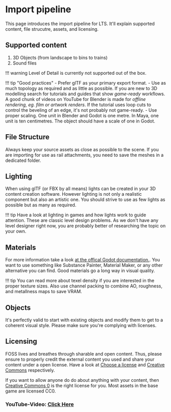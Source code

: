 # Import pipeline

This page introduces the import pipeline for LTS. It'll explain supported content, file strucutre, assets, and licensing.

## Supported content

 1. 3D Objects (from landscape to bins to trains)
 2. Sound files

!!! warning
    Level of Detail is currently not supported out of the box.

!!! tip "Good practices"
    - Prefer glTF as your primary export format.
    - Use as much topology as required and as little as possible. If you are new to 3D modelling search for tutorials and guides that show *game-ready* workflows. A good chunk of videos on YouTube for Blender is made for *offline rendering, eg. film or artwork renders*. If the tutorial uses loop cuts to control the beveling of an edge, it's not probably not game-ready.
    - Use proper scaling. One unit in Blender and Godot is one metre. In Maya, one unit is ten centimetres. The object should have a scale of one in Godot.

## File Structure

Always keep your source assets as close as possible to the scene. If you are importing for use as rail attachments, you need to save the meshes in a dedicated folder.

## Lighting

When using glTF (or FBX by all means) lights can be created in your 3D content creation software. However lighting is not only a realistic component but also an artistic one. You should strive to use as few lights as possible but as many as required.

!!! tip
    Have a look at lighting in games and how lights work to guide attention. These are classic level design problems. As we don't have any level designer right now, you are probably better of researching the topic on your own.

## Materials

For more information take a look [at the offical Godot documentation.](https://docs.godotengine.org/en/3.5/tutorials/3d/spatial_material.html).
You want to use something like Substance Painter, Material Maker, or any other alternative you can find. Good materials go a long way in visual quality.

!!! tip
    You can read more about texel density if you are interested in the proper texture sizes. Also use channel packing to combine AO, roughness, and metallness maps to save VRAM.

## Objects

It's perfectly valid to start with existing objects and modify them to get to a coherent visual style. Please make sure you're complying with licenses.

## Licensing

FOSS lives and breathes through sharable and open content. Thus, please ensure to properly credit the external content you used and share your content under a open license. Have a look at [Choose a license](https://choosealicense.com/) and [Creative Commons](https://creativecommons.org/licenses/) respectively.

If you want to allow anyone do do about anything with your content, then [Creative Commons 0](https://creativecommons.org/share-your-work/public-domain/cc0/) is the right license for you. Most assets in the base game are licensed CC0.

### YouTube-Video: [Click Here](https://youtu.be/qZrul1Gagv8)
